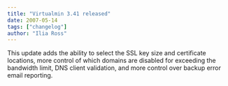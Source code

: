 ```yaml
---
title: "Virtualmin 3.41 released"
date: 2007-05-14
tags: ["changelog"]
author: "Ilia Ross"
---
```


This update adds the ability to select the SSL key size and certificate locations, more control of which domains are disabled for exceeding the bandwidth limit, DNS client validation, and more control over backup error email reporting.
